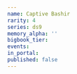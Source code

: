 ```yaml
---
name: Captive Bashir
rarity: 4
series: ds9
memory_alpha: ''
bigbook_tier:
events:
in_portal:
published: false
---
```

